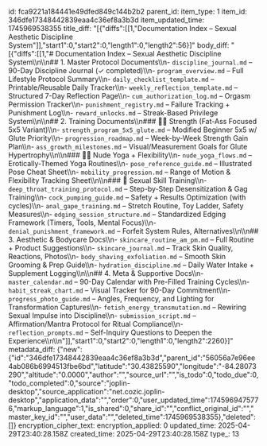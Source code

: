 id: fca9221a184441e49dfed849c144b2b2
parent_id: 
item_type: 1
item_id: 346dfe17348442839eaa4c36ef8a3b3d
item_updated_time: 1745969538355
title_diff: "[{\"diffs\":[[1,\"Documentation Index – Sexual Aesthetic Discipline System\"]],\"start1\":0,\"start2\":0,\"length1\":0,\"length2\":56}]"
body_diff: "[{\"diffs\":[[1,\"# Documentation Index – Sexual Aesthetic Discipline System\\\n\\\n## 1. Master Protocol Documents\\\n- `discipline_journal.md` – 90-Day Discipline Journal (✓ completed)\\\n- `program_overview.md` – Full Lifestyle Protocol Summary\\\n- `daily_checklist_template.md` – Printable/Reusable Daily Tracker\\\n- `weekly_reflection_template.md` – Structured 7-Day Reflection Page\\\n- `cum_authorization_log.md` – Orgasm Permission Tracker\\\n- `punishment_registry.md` – Failure Tracking + Punishment Log\\\n- `reward_unlocks.md` – Streak-Based Privilege System\\\n\\\n## 2. Training Documents\\\n### 🏋️‍♂️ Strength (Fat-Ass Focused 5x5 Variant)\\\n- `strength_program_5x5_glute.md` – Modified Beginner 5x5 w/ Glute Priority\\\n- `progression_roadmap.md` – Week-by-Week Strength Gain Plan\\\n- `ass_growth_milestones.md` – Visual/Measurement Goals for Glute Hypertrophy\\\n\\\n### 🧘‍♂️ Nude Yoga + Flexibility\\\n- `nude_yoga_flows.md` – Erotically-Themed Yoga Routines\\\n- `pose_reference_guide.md` – Illustrated Pose Cheat Sheet\\\n- `mobility_progression.md` – Range of Motion & Flexibility Tracking Sheet\\\n\\\n### 🍆 Sexual Skill Training\\\n- `deep_throat_training_protocol.md` – Step-by-Step Desensitization & Gag Training\\\n- `cock_pumping_guide.md` – Safety + Results Optimization (with cycles)\\\n- `anal_gape_training.md` – Stretch Routine, Toy Ladder, Safety Measures\\\n- `edging_session_structure.md` – Standardized Edging Framework (Timers, Tools, Mental Focus)\\\n- `denial_punishment_framework.md` – Forfeit System Rules, Alternatives\\\n\\\n## 3. Aesthetic & Bodycare Docs\\\n- `skincare_routine_am_pm.md` – Full Routine + Product Suggestions\\\n- `skincare_journal.md` – Track Skin Quality, Reactions, Photos\\\n- `body_shaving_exfoliation.md` – Smooth Skin Grooming & Prep Guide\\\n- `hydration_discipline.md` – Daily Water Intake + Supplement Logging\\\n\\\n## 4. Meta & Supportive Docs\\\n- `master_calendar.md` – 90-Day Calendar with Pre-Filled Training Cycles\\\n- `habit_streak_chart.md` – Visual Tracker for 90-Day Commitment\\\n- `progress_photo_guide.md` – Angles, Frequency, and Lighting for Transformation Captures\\\n- `fetish_energy_transmutation.md` – Rewiring Sexual Impulse into Discipline\\\n- `submission_script.md` – Affirmation/Mantra Protocol for Ritual Compliance\\\n- `reflection_prompts.md` – Self-Inquiry Questions to Deepen the Experience\\\n\\\n\"]],\"start1\":0,\"start2\":0,\"length1\":0,\"length2\":2260}]"
metadata_diff: {"new":{"id":"346dfe17348442839eaa4c36ef8a3b3d","parent_id":"56056a7e96ee4ab086b6994513fbe6bd","latitude":"30.43825590","longitude":"-84.28073290","altitude":"0.0000","author":"","source_url":"","is_todo":0,"todo_due":0,"todo_completed":0,"source":"joplin-desktop","source_application":"net.cozic.joplin-desktop","application_data":"","order":0,"user_updated_time":1745969475776,"markup_language":1,"is_shared":0,"share_id":"","conflict_original_id":"","master_key_id":"","user_data":"","deleted_time":1745969538355},"deleted":[]}
encryption_cipher_text: 
encryption_applied: 0
updated_time: 2025-04-29T23:40:28.158Z
created_time: 2025-04-29T23:40:28.158Z
type_: 13